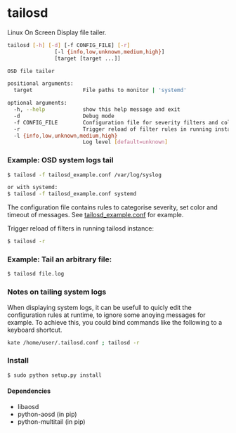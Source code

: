tailosd
=======

Linux On Screen Display file tailer.

```bash
tailosd [-h] [-d] [-f CONFIG_FILE] [-r]
               [-l {info,low,unknown,medium,high}]
               [target [target ...]]

OSD file tailer

positional arguments:
  target                File paths to monitor | 'systemd'

optional arguments:
  -h, --help            show this help message and exit
  -d                    Debug mode
  -f CONFIG_FILE        Configuration file for severity filters and colors
  -r                    Trigger reload of filter rules in running instance
  -l {info,low,unknown,medium,high}
                        Log level [default=unknown]
```

### Example: OSD system logs tail

```bash
$ tailosd -f tailosd_example.conf /var/log/syslog

or with systemd:
$ tailosd -f tailosd_example.conf systemd
```

The configuration file contains rules to categorise severity, set color and timeout of messages.
See [tailosd_example.conf](tailosd_example.conf) for example.

Trigger reload of filters in running tailosd instance:
```bash
$ tailosd -r
```

### Example: Tail an arbitrary file:

```bash
$ tailosd file.log
```

### Notes on tailing system logs

When displaying system logs, it can be usefull to quicly edit the configuration rules at runtime, to ignore some anoying messages for example.
To achieve this, you could bind commands like the following to a keyboard shortcut.

```bash
kate /home/user/.tailosd.conf ; tailosd -r
```

### Install

```bash
$ sudo python setup.py install
```

#### Dependencies

* libaosd
* python-aosd (in pip)
* python-multitail (in pip)

